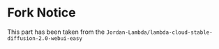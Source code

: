 # Fork Notice

This part has been taken from the `Jordan-Lambda/lambda-cloud-stable-diffusion-2.0-webui-easy`

